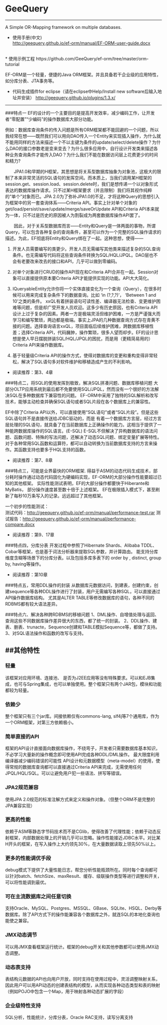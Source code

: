 # GeeQuery
----

A Simple OR-Mapping framework on multiple databases.


* 使用手册(中文)<br>
http://geequery.github.io/ef-orm/manual/EF-ORM-user-guide.docx
<br>
* 使用示例工程
https://github.com/GeeQuery/ef-orm/tree/master/orm-tutorial

EF-ORM是一个轻量，便捷的Java ORM框架。并且具备若干企业级的应用特性，如分库分表、JTA事务等。

* 代码生成插件for eclipse（请在eclipse中Help/Install new software后输入地址并安装）
http://geequery.github.io/plugins/1.3.x/

-----------
###特点一
EF的设计的一个主要目的是提高开发效率，减少编码工作，让开发者“零配置”“少编码”的操作数据库大部分功能。

例如：数据库查询条件的传入问题是所有ORM框架都不能回避的一个问题，所以我经常在想——既然我们可以用向DAO传入一个Entity来实现插入操作，为什么就不能用同样的方法来描述一个不以主键为条件的update/select/delete操作？为什么DAO的接口参数老是变来变去？为什么很多应用中，自行设计开发类来描述各种业务查询条件才能传入DAO？为什么我们不能在数据访问层上花费更少的时间和精力?

　　JPA1.0和早期的H框架，其思想是将关系型数据库抽象为对象池，这极大的限制了本来非常灵活的SQL语句的发挥空间。而本质上，当我们调用某H框架的session.get、session.load、session.delete时，我们是想传递一个以对象形式表达的数据库操作请求。只不过某H框架要求（并且限制）我们将其视作纯粹的“单个”对象而已。JPA 2.0为了弥补JPA1.0的不足，才将这种Query的思想引入为框架中的另一套查询体系——Criteria API。事实上针对单个对象的get/load/persist/save/update/merge/saveOrUpdate API和Criteria API本来就为一体，只不过是历史的原因被人为割裂成为两套数据库操作API罢了。

　　因此，对于关系型数据库而言——Entity和Query是一体两面的事物，所谓Query，可以包含各种复杂的查询条件，甚至可以作为一个完整的SQL操作请求的描述。为此，EF彻底将Entity和Query绑在了一起。这种思想，使得——

1. 开发人员需要编写的类更少。开发人员无需编写其他类来描述复杂的SQL查询条件。也无需编写代码将这些查询条件转换为SQL/HQL/JPQL。DAO层也不会有老要改来改去的接口和API，几乎可以做到零编码。

1. 对单个对象进行CRUD的操作API现在和Criteria API合并在一起。Session对象可以直接提供原本要Criteria API才能提供实现的功能。API大大简化。

1. IQueryableEntity允许你将一个实体直接变化为一个查询（Query），在很多时候可以用来完成复杂条件下的数据查询。比如 ‘in (?,?,?)’， ‘Between 1 and 10’之类的条件。
xxQL有着拼装语句可读性差、编译器无法检查、变更维护困难等问题，但是却广受开发人员欢迎。这多少有历史原因，也有Criteria API设计上过于复杂的因素。两者一方是极端灵活但维护困难，一方是严谨强大而学习和编写繁琐，两边都是极端。事实上JPA的几种数据查询方式存在青黄不接的问题。选择查询语言xxQL，项目面临后续维护困难，跨数据库移植性差；选择Criteria API，代码臃肿，操作繁琐，很多人望而却步。EF的设计思想是使人早日摆脱拼装SQL/HQL/JPQL的困扰，而是用（更精简易用的）Criteria API来操作数据库。

1. 基于轻量级Criteria API的操作方式，使得对数据库的变更和重构变得非常轻松，解决了SQL语句多对软件维护和移植造成产生的不利影响。

* 阅读推荐：第3、4章


###特点二，将SQL的使用发挥到极致，解决SQL拼凑问题、数据库移植问题
大部分OLTP应用系统到最后都不免要使用SQL/JPQL，然而没有一个很好的方法解决SQL在多种数据库下兼容性的问题。
EF-ORM中采用了独特的SQL解析和改写技术，能够主动检查并确保SQL语句或者SQL片段在各个数据库上的兼容性。

EF中除了Criteria API以外，可以直接使用“SQL语句”或者“SQL片段”。但是这些SQL语句并不是直接传送给JDBC驱动的，而是
有着一个数据库方言层，经过方言层处理的SQL语句，就具备了在当前数据库上正确操作的能力。这相当于提供了一种能跨数据库操作的SQL语言。(E-SQL)
 E-SQL不但解决了异构数据库的语法问题、函数问题、特殊的写法问题，还解决了动态SQL问题、绑定变量扩展等特性。
 对于各种常用SQL函数和运算符，都可以自动转换为当前数据库支持的方言来操作。其函数支持也要多于HQL支持的函数。

* 阅读推荐：第7、8章

   
###特点三，可能是业界最快的ORM框架.
得益于ASM的动态代码生成技术，部分耗时操作通过动态代码固化为硬编码实现，EF-ORM的大部分操作性能要超过已知的其他框架。
     实际性能测试表明，EF的大部分操作都要快于Hiberante和MyBatis， 部分操作速度甚至数十倍于上述框架。
EF在极限插入模式下，甚至刷新了每秒10万条写入的记录。远远超过了其他框架。

一个初步的性能测试：<br>
测试代码：http://geequery.github.io/ef-orm/manual/performance-test.rar
测试报告：http://geequery.github.io/ef-orm/manual/performance-compare.docx

* 阅读推荐：第9、17章


###特点四，分库分表
开发过程中参照了Hibernate Shards、Alibaba TDDL、Cobar等框架，也是基于词法分析器来提取SQL参数，并计算路由。
   能支持分库维度含糊等场景下的分库分表。以及包括多库多表下的 order by , distinct, group by, having等操作。

* 阅读推荐：第10章

###特点五，常用DDL操作的封装
从数据库元数据访问，到建表，创建约束，创建sequence等各种DDL操作进行了封装，用户无需编写各种SQL，可以直接通过API操作数据库结构。
尤其是ALTER TABLE等修改数据库的语句，各种不同的RDBMS都有较大语法差异。

###特点六、解决各种跨RDBMS的移植问题
1、DML操作、自增值处理与返回、查询这些不同数据库操作差异很大的东西，都了统一的封装。
2、DDL操作、建表、删表、trunacte，Sequence创建和TABLE模拟Sequence等，都做了支持。
3、对SQL语法操作和函数的改写与支持。

##其他特性
-----------
### 轻量
该框架对应用环境、连接池、 是否为J2EE应用等没有特殊要求。可以和EJB集成，也可与Spring集成，也可以单独使用。整个框架只有两个JAR包，模块和功能都较为轻量。

### 依赖少
整个框架只有三个jar库。间接依赖仅有commons-lang, slf4j等7个通用库，作为一个ORM框架，对第三方依赖极小。

### 简单直接的API
框架的API设计直接面向数据库操作，不绕弯子，开发者只需要数据库基本知识，不必学习大量新的操作概念即可使用API完成各种DDL/DML操作。
最大限度利用编译器减少编码错误的可能性	API设计和元数据模型（meta-model）的使用，使得常规的数据库查询都可以直接通过Criteria API来完成，无需使用任何JPQL/HQL/SQL。可以让避免用户犯一些语法、拼写等错误。

### JPA2规范兼容
使用JPA 2.0规范的标准注解方式来定义和操作对象。（但整个ORM不是完整的JPA兼容实现）

### 更高的性能
依赖于ASM等静态字节码技术而不是CGlib，使得改善了代理性能；依赖于动态反射框架，内部数据处理上的开销几乎可以忽略。操作性能接近JDBC水平。对比某H开头的框架，在写入操作上大约领先30%，在大量数据读取上领先50%以上。

### 更多的性能调优手段
debug模式下提供了大量性能日志，帮您分析性能瓶颈所在。同时每个查询都可以针对batch、fetchSize、maxResult、缓存、级联操作类型等进行调整和开关，可以将性能调到最优。

### 可在主流数据库之间任意切换
支持Oracle、MySQL、Postgres、MSSQL、GBase、SQLite、HSQL、Derby等数据库。除了API方式下的操作能兼容各个数据库之外，就连SQL的本地化查询也能使之兼容。

### JMX动态调节
可以用JMX查看框架运行统计。框架的debug开关和其他参数都可以使用JMX动态调整。

### 动态表支持
表结构元数据的API也向用户开放，同时支持在使用过程中，灵活调整映射关系，因此用户可以用API动态的创建表结构的模型，从而实现各种动态类型和表的映射（例如POJO中包含一个Map，用于映射各种动态扩展的字段）

### 企业级特性支持
SQL分析，性能统计，分库分表，Oracle RAC支持，读写分离支持